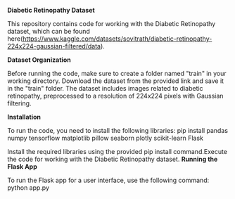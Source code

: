 **Diabetic Retinopathy Dataset**

This repository contains code for working with the Diabetic Retinopathy dataset, which can be found here(https://www.kaggle.com/datasets/sovitrath/diabetic-retinopathy-224x224-gaussian-filtered/data).

**Dataset Organization**

Before running the code, make sure to create a folder named "train" in your working directory. Download the dataset from the provided link and save it in the "train" folder. The dataset includes images related to diabetic retinopathy, preprocessed to a resolution of 224x224 pixels with Gaussian filtering.

**Installation**

To run the code, you need to install the following libraries:
                pip install pandas numpy tensorflow matplotlib pillow seaborn plotly scikit-learn Flask

Install the required libraries using the provided pip install command.Execute the code for working with the Diabetic Retinopathy dataset.
**Running the Flask App**

To run the Flask app for a user interface, use the following command:
              python app.py
